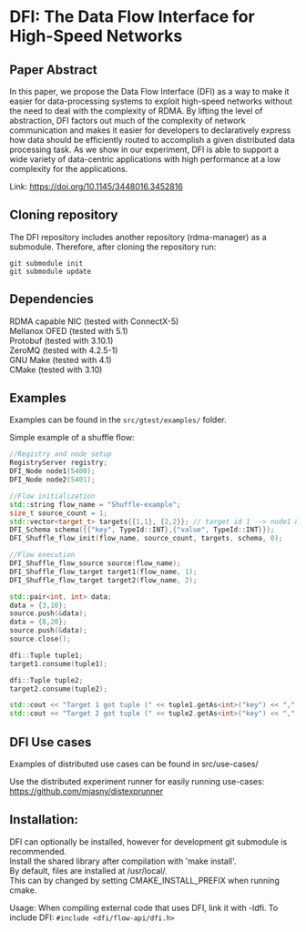 # DFI: The Data Flow Interface for High-Speed Networks
## Paper Abstract
In this paper, we propose the Data Flow Interface (DFI) as a way to
make it easier for data-processing systems to exploit high-speed
networks without the need to deal with the complexity of RDMA.
By lifting the level of abstraction, DFI factors out much of the
complexity of network communication and makes it easier for
developers to declaratively express how data should be efficiently
routed to accomplish a given distributed data processing task. As
we show in our experiment, DFI is able to support a wide variety of
data-centric applications with high performance at a low complexity
for the applications.

Link: https://doi.org/10.1145/3448016.3452816

## Cloning repository
The DFI repository includes another repository (rdma-manager) as a submodule. Therefore, after cloning the repository run:
```
git submodule init
git submodule update
```

## Dependencies
RDMA capable NIC (tested with ConnectX-5)  
Mellanox OFED (tested with 5.1)  
Protobuf (tested with 3.10.1)  
ZeroMQ (tested with 4.2.5-1)  
GNU Make (tested with 4.1)  
CMake (tested with 3.10)  

## Examples
Examples can be found in the `src/gtest/examples/` folder.

Simple example of a shuffle flow:
```cpp
//Registry and node setup
RegistryServer registry;
DFI_Node node1(5400);
DFI_Node node2(5401);

//Flow initialization
std::string flow_name = "Shuffle-example";
size_t source_count = 1;
std::vector<target_t> targets{{1,1}, {2,2}}; // target id 1 --> node1 && target id 2 --> node 2
DFI_Schema schema({{"key", TypeId::INT},{"value", TypeId::INT}});
DFI_Shuffle_flow_init(flow_name, source_count, targets, schema, 0);

//Flow execution
DFI_Shuffle_flow_source source(flow_name);
DFI_Shuffle_flow_target target1(flow_name, 1);
DFI_Shuffle_flow_target target2(flow_name, 2);

std::pair<int, int> data;
data = {3,10};
source.push(&data);
data = {8,20};
source.push(&data);
source.close();

dfi::Tuple tuple1;
target1.consume(tuple1);

dfi::Tuple tuple2;
target2.consume(tuple2);

std::cout << "Target 1 got tuple (" << tuple1.getAs<int>("key") << "," << tuple1.getAs<int>("value") << ")" << std::endl;
std::cout << "Target 2 got tuple (" << tuple2.getAs<int>("key") << "," << tuple2.getAs<int>("value") << ")" << std::endl;
```

## DFI Use cases
Examples of distributed use cases can be found in src/use-cases/  

Use the distributed experiment runner for easily running use-cases: https://github.com/mjasny/distexprunner 

## Installation:
DFI can optionally be installed, however for development git submodule is recommended.   
Install the shared library after compilation with 'make install'.   
By default, files are installed at /usr/local/.  
This can by changed by setting CMAKE_INSTALL_PREFIX when running cmake.

Usage:
When compiling external code that uses DFI, link it with -ldfi.
To include DFI: `#include <dfi/flow-api/dfi.h>`
